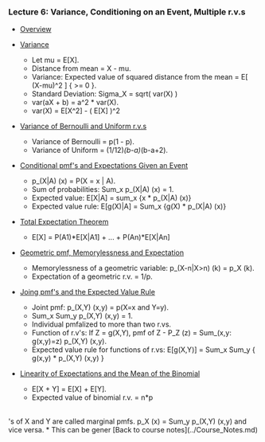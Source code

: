 ### Lecture 6: Variance, Conditioning on an Event, Multiple r.v.s

* [Overview](https://www.youtube.com/watch?v=PmntI1GRh9c)

* [Variance](https://www.youtube.com/watch?v=8xcj1ejMbGA)
  * Let mu = E[X].
  * Distance from mean = X - mu.
  * Variance: Expected value of squared distance from the mean = E[ (X-mu)^2 ] { >= 0 }.
  * Standard Deviation: Sigma_X = sqrt( var(X) )
  * var(aX + b) = a^2 * var(X).
  * var(X) = E[X^2] - ( E[X] )^2

* [Variance of Bernoulli and Uniform r.v.s](https://www.youtube.com/watch?v=a9jx_-NWkl0)
  * Variance of Bernoulli = p(1 - p).
  * Variance of Uniform = (1/12)*(b-a)*(b-a+2).

* [Conditional pmf's and Expectations Given an Event](https://www.youtube.com/watch?v=xB-G8zmwghA)
  * p_(X|A) (x) = P(X = x | A).
  * Sum of probabilities: Sum_x p_(X|A) (x) = 1.
  * Expected value: E[X|A] = sum_x {x * p_(X|A) (x)}
  * Expected value rule: E[g(X)|A] = Sum_x {g(X) * p_(X|A) (x)}

* [Total Expectation Theorem](https://www.youtube.com/watch?v=AcujBxMJhO4)
  * E[X] = P(A1)*E[X|A1] + ... + P(An)*E[X|An]

* [Geometric pmf, Memorylessness and Expectation](https://www.youtube.com/watch?v=yn6yjk_sI_g)
  * Memorylessness of a geometric variable: p_(X-n|X>n) (k) = p_X (k).
  * Expectation of a geometric r.v. = 1/p.

* [Joing pmf's and the Expected Value Rule](https://www.youtube.com/watch?v=fyno3uRscVA)
  * Joint pmf: p_(X,Y) (x,y) = p(X=x and Y=y).
  * Sum_x Sum_y p_(X,Y) (x,y) = 1.
  * Individual pmfalized to more than two r.vs.
  * Function of r.v's: If Z = g(X,Y), pmf of Z - P_Z (z) = Sum_(x,y: g(x,y)=z) p_(X,Y) (x,y).
  * Expected value rule for functions of r.vs: E[g(X,Y)] = Sum_x Sum_y { g(x,y) * p_(X,Y) (x,y) }

* [Linearity of Expectations and the Mean of the Binomial](https://www.youtube.com/watch?v=uoUdgF4l3zM)
  * E[X + Y] = E[X] + E[Y].
  * Expected value of binomial r.v. = n*p

<br>
's of X and Y are called marginal pmfs. p_X (x) = Sum_y p_(X,Y) (x,y) and vice versa.
  * This can be gener
[Back to course notes](../Course_Notes.md)
